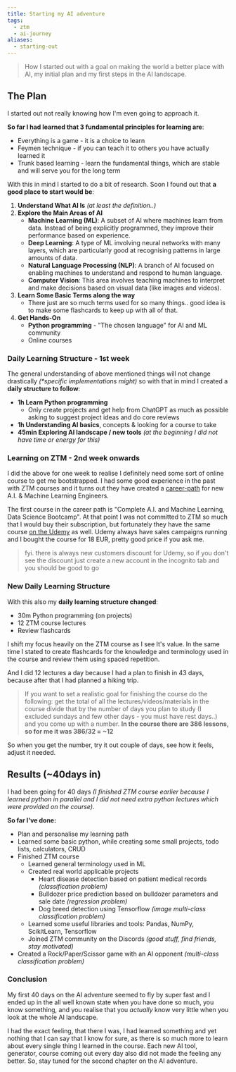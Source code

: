 ```yaml
---
title: Starting my AI adventure
tags:
  - ztm
  - ai-journey
aliases:
  - starting-out
---
```

> How I started out with a goal on making the world a better place with AI, my initial plan and my first steps in the AI landscape.

## The Plan
I started out not really knowing how I'm even going to approach it. 

**So far I had learned that 3 fundamental principles for learning are**:
- Everything is a game - it is a choice to learn
- Feymen technique - if you can teach it to others you have actually learned it
- Trunk based learning - learn the fundamental things, which are stable and will serve you for the long term

With this in mind I started to do a bit of research. Soon I found out that **a good place to start would be**: 
1. **Understand What AI Is** *(at least the definition..)*
2. **Explore the Main Areas of AI**
	- **Machine Learning (ML)**: A subset of AI where machines learn from data. Instead of being explicitly programmed, they improve their performance based on experience.
	- **Deep Learning**: A type of ML involving neural networks with many layers, which are particularly good at recognising patterns in large amounts of data.
	- **Natural Language Processing (NLP)**: A branch of AI focused on enabling machines to understand and respond to human language.
	- **Computer Vision**: This area involves teaching machines to interpret and make decisions based on visual data (like images and videos).
3. **Learn Some Basic Terms along the way**
	- There just are so much terms used for so many things.. good idea is to make some flashcards to keep up with all of that. 
4. **Get Hands-On**
	- **Python programming** - "The chosen language" for AI and ML community
	- Online courses

### Daily Learning Structure - 1st week

The general understanding of above mentioned things will not change drastically *(\*specific implementations might)* so with that in mind I created a **daily structure to follow**:
- **1h Learn Python programming** 
	- Only create projects and get help from ChatGPT as much as possible asking to suggest project ideas and do core reviews
- **1h Understanding AI basics**, concepts & looking for a course to take
- **45min Exploring AI landscape / new tools** *(at the beginning I did not have time or energy for this)*

### Learning on ZTM - 2nd week onwards

I did the above for one week to realise I definitely need some sort of online course to get me bootstrapped. I had some good experience in the past with ZTM courses and it turns out they have created a [career-path](https://zerotomastery.io/career-paths/become-a-machine-learning-engineer/) for new A.I. & Machine Learning Engineers. 

The first course in the career path is "Complete A.I. and Machine Learning, Data Science Bootcamp". At that point I was not committed to ZTM so much that I would buy their subscription, but fortunately they have the same course [on the Udemy](https://www.udemy.com/course/complete-machine-learning-and-data-science-zero-to-mastery) as well. Udemy always have sales campaigns running and I bought the course for 18 EUR, pretty good price if you ask me. 

> fyi. there is always new customers discount for Udemy, so if you don't see the discount just create a new account in the incognito tab and you should be good to go

### New Daily Learning Structure

With this also my **daily learning structure changed**:
- 30m Python programming (on projects)
- 12 ZTM course lectures
- Review flashcards

I shift my focus heavily on the ZTM course as I see It's value. In the same time I stated to create flashcards for the knowledge and terminology used in the course and review them using spaced repetition. 

And I did 12 lectures a day because I had a plan to finish in 43 days, because after that I had planned a hiking trip.

> If you want to set a realistic goal for finishing the course do the following: get the total of all the lectures/videos/materials in the course divide that by the number of days you plan to study (I excluded sundays and few other days - you must have rest days..) and you come up with a number.  **In the course there are 386 lessons, so for me it was 386/32 = ~12**

So when you get the number, try it out couple of days, see how it feels, adjust it needed. 

## Results (~40days in)
I had been going for 40 days *(I finished ZTM course earlier because I learned python in parallel and I did not need extra python lectures which were provided on the course)*.

**So far I've done:** 
- Plan and personalise my learning path
- Learned some basic python, while creating some small projects, todo lists, calculators, CRUD
- Finished ZTM course
	- Learned general terminology used in ML
	- Created real world applicable projects 
		- Heart disease detection based on patient medical records *(classification problem)*
		- Bulldozer price prediction based on bulldozer parameters and sale date *(regression problem)*
		- Dog breed detection using Tensorflow *(image multi-class classification problem)*
	- Learned some useful libraries and tools: Pandas, NumPy, ScikitLearn, Tensorflow
	- Joined ZTM community on the Discords *(good stuff, find friends, stay motivated)*
- Created a Rock/Paper/Scissor game with an AI opponent *(multi-class classification problem)*

### Conclusion
My first 40 days on the AI adventure seemed to fly by super fast and I ended up in the all well known state when you have done so much, you know something, and you realise that you *actually* know very little when you look at the whole AI landscape. 

I had the exact feeling, that there I was, I had learned something and yet nothing that I can say that I know for sure, as there is so much more to learn about every single thing I learned in the course. Each new AI tool, generator, course coming out every day also did not made the feeling any better. So, stay tuned for the second chapter on the AI adventure.


